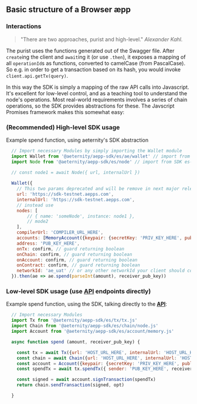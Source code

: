 ## Basic structure of a Browser æpp

### Interactions

> "There are two approaches, purist and high-level."
*Alexander Kahl.*

The purist uses the functions generated out of the Swagger
file. After `create`ing the client and `await`ing it (or use `.then`),
it exposes a mapping of all `operationId`s as functions, converted to
camelCase (from PascalCase). So e.g. in order to get a transaction
based on its hash, you would invoke `client.api.getTx(query)`.

In this way the SDK is simply a mapping of the raw API calls into
Javascript. It's excellent for low-level control, and as a teaching tool to
understand the node's operations. Most real-world requirements involves a series
of chain operations, so the SDK provides abstractions for these. The Javscript
Promises framework makes this somewhat easy:

### (**Recommended**) High-level SDK usage
Example spend function, using aeternity's SDK abstraction
```js
  // Import necessary Modules by simply importing the Wallet module
  import Wallet from '@aeternity/aepp-sdk/es/ae/wallet' // import from SDK es-modules
  import Node from '@aeternity/aepp-sdk/es/node' // import from SDK es-modules
  
  // const node1 = await Node({ url, internalUrl })

  Wallet({
    // This two params deprecated and will be remove in next major release
    url: 'https://sdk-testnet.aepps.com',
    internalUrl: 'https://sdk-testnet.aepps.com',
    // instead use
    nodes: [
        // { name: 'someNode', instance: node1 },
        // mode2
    ],    
    compilerUrl: 'COMPILER_URL_HERE',
    accounts: [MemoryAccount({keypair: {secretKey: 'PRIV_KEY_HERE', publicKey: 'PUB_KEY_HERE'}, networkId: 'NETWORK_ID_HERE'})],
    address: 'PUB_KEY_HERE',
    onTx: confirm, // guard returning boolean
    onChain: confirm, // guard returning boolean
    onAccount: confirm, // guard returning boolean
    onContract: confirm, // guard returning boolean
    networkId: 'ae_uat' // or any other networkId your client should connect to
  }).then(ae => ae.spend(parseInt(amount), receiver_pub_key))
```

### Low-level SDK usage (use [API](../docs/api.md) endpoints directly)
Example spend function, using the SDK, talking directly to the [**API**](../docs/api.md):
```js
  // Import necessary Modules
  import Tx from '@aeternity/aepp-sdk/es/tx/tx.js'
  import Chain from '@aeternity/aepp-sdk/es/chain/node.js'
  import Account from '@aeternity/aepp-sdk/es/account/memory.js'

  async function spend (amount, receiver_pub_key) {

    const tx = await Tx({url: 'HOST_URL_HERE', internalUrl: 'HOST_URL_HERE'})
    const chain = await Chain({url: 'HOST_URL_HERE', internalUrl: 'HOST_URL_HERE'})
    const account = Account({keypair: {secretKey: 'PRIV_KEY_HERE', publicKey: 'PUB_KEY_HERE'}, networkId: 'NETWORK_ID_HERE'})
    const spendTx = await tx.spendTx({ sender: 'PUB_KEY_HERE', receiver_pub_key, amount })

    const signed = await account.signTransaction(spendTx)
    return chain.sendTransaction(signed, opt)

  }
```
